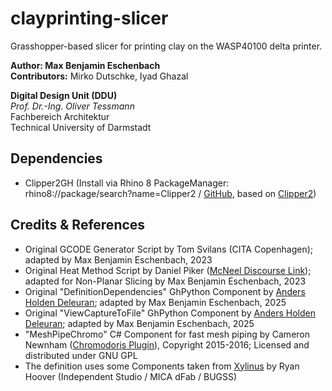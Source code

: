 # clayprinting-slicer
Grasshopper-based slicer for printing clay on the WASP40100 delta printer.

**Author: Max Benjamin Eschenbach**  
**Contributors:** Mirko Dutschke, Iyad Ghazal  

**Digital Design Unit (DDU)**  
*Prof. Dr.-Ing. Oliver Tessmann*  
Fachbereich Architektur  
Technical University of Darmstadt  

## Dependencies

- Clipper2GH (Install via Rhino 8 PackageManager: rhino8://package/search?name=Clipper2 / [GitHub](https://github.com/seghier/Clipper2GH), based on [Clipper2](https://github.com/AngusJohnson/Clipper2))

## Credits & References

- Original GCODE Generator Script by Tom Svilans (CITA Copenhagen); adapted by Max Benjamin Eschenbach, 2023
- Original Heat Method Script by Daniel Piker ([McNeel Discourse Link](https://discourse.mcneel.com/t/heat-method/105135)); adapted for Non-Planar Slicing by Max Benjamin Eschenbach, 2023
- Original "DefinitionDependencies" GhPython Component by [Anders Holden Deleuran](https://github.com/AndersDeleuran); adapted by Max Benjamin Eschenbach, 2025
- Original "ViewCaptureToFile" GhPython Component by [Anders Holden Deleuran](https://github.com/AndersDeleuran); adapted by Max Benjamin Eschenbach, 2025
- "MeshPipeChromo" C# Component for fast mesh piping by Cameron Newnham ([Chromodoris Plugin](https://github.com/camnewnham/ChromodorisGH)), Copyright 2015-2016; Licensed and distributed under GNU GPL
- The definition uses some Components taken from [Xylinus](https://www.food4rhino.com/en/app/xylinus-novel-control-3d-printing#) by Ryan Hoover (Independent Studio / MICA dFab / BUGSS)

